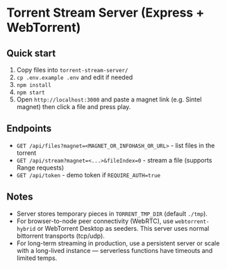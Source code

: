 # Torrent Stream Server (Express + WebTorrent)

## Quick start
1. Copy files into `torrent-stream-server/`
2. `cp .env.example .env` and edit if needed
3. `npm install`
4. `npm start`
5. Open `http://localhost:3000` and paste a magnet link (e.g. Sintel magnet) then click a file and press play.

## Endpoints
- `GET /api/files?magnet=<MAGNET_OR_INFOHASH_OR_URL>` - list files in the torrent
- `GET /api/stream?magnet=<...>&fileIndex=0` - stream a file (supports Range requests)
- `GET /api/token` - demo token if `REQUIRE_AUTH=true`

## Notes
- Server stores temporary pieces in `TORRENT_TMP_DIR` (default `./tmp`).
- For browser-to-node peer connectivity (WebRTC), use `webtorrent-hybrid` or WebTorrent Desktop as seeders. This server uses normal bittorrent transports (tcp/udp).
- For long-term streaming in production, use a persistent server or scale with a long-lived instance — serverless functions have timeouts and limited temps.

